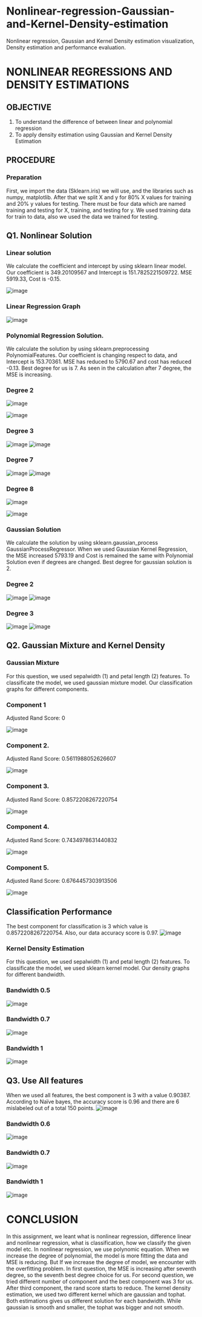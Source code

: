 # Nonlinear-regression-Gaussian-and-Kernel-Density-estimation
Nonlinear regression, Gaussian and Kernel Density estimation visualization, Density estimation and performance evaluation.


# NONLINEAR REGRESSIONS AND DENSITY ESTIMATIONS
## OBJECTIVE
1.	To understand the difference of between linear and polynomial regression
2.	To apply density estimation using Gaussian and Kernel Density Estimation
## PROCEDURE
### Preparation
First, we import the data (Sklearn.iris) we will use, and the libraries such as numpy, matplotlib. After that we split X and y for 80% X values for training and 20% y values for testing. There must be four data which are named training and testing for X, training, and testing for y. 
We used training data for train to data, also we used the data we trained for testing.
## Q1. Nonlinear Solution
### Linear solution 
We calculate the coefficient and intercept by using sklearn linear model. Our coefficient is 349.20109567 and Intercept is 151.7825221509722. MSE 5919.33, Cost is -0.15.

![image](https://github.com/onlinEngineer/Nonlinear-regression-Gaussian-and-Kernel-Density-estimation/assets/70773825/b35ee2af-9c47-45ac-9533-55db246b3ef2)
### Linear Regression Graph

![image](https://github.com/onlinEngineer/Nonlinear-regression-Gaussian-and-Kernel-Density-estimation/assets/70773825/6feb2b4c-efec-4925-bf47-7c6814f6d3b8)

### Polynomial Regression Solution.
We calculate the solution by using sklearn.preprocessing PolynomialFeatures. Our coefficient is changing respect to data, and Intercept is 153.70361. MSE has reduced to 5790.67 and cost has reduced -0.13. Best degree for us is 7. As seen in the calculation after 7 degree, the MSE is increasing.

### Degree 2

 ![image](https://github.com/onlinEngineer/Nonlinear-regression-Gaussian-and-Kernel-Density-estimation/assets/70773825/088c1500-3b42-4141-af7c-c7839c27f56a)

 ![image](https://github.com/onlinEngineer/Nonlinear-regression-Gaussian-and-Kernel-Density-estimation/assets/70773825/a0214f72-599a-4f54-9c4d-d983803ded8b)

### Degree 3
 
 ![image](https://github.com/onlinEngineer/Nonlinear-regression-Gaussian-and-Kernel-Density-estimation/assets/70773825/230f6570-3eba-49ff-b9df-a95f09d2499c)
![image](https://github.com/onlinEngineer/Nonlinear-regression-Gaussian-and-Kernel-Density-estimation/assets/70773825/19caa2cb-4e43-4dae-a873-853156fef82d)

### Degree 7

  ![image](https://github.com/onlinEngineer/Nonlinear-regression-Gaussian-and-Kernel-Density-estimation/assets/70773825/e67e4866-6b51-48fd-8641-7cbf50effdc9)
![image](https://github.com/onlinEngineer/Nonlinear-regression-Gaussian-and-Kernel-Density-estimation/assets/70773825/3cf085b5-ee97-4aef-ae23-a3a5cb959923)

### Degree 8
 
 ![image](https://github.com/onlinEngineer/Nonlinear-regression-Gaussian-and-Kernel-Density-estimation/assets/70773825/885861b8-20eb-4798-a300-c1be28231fb8)

![image](https://github.com/onlinEngineer/Nonlinear-regression-Gaussian-and-Kernel-Density-estimation/assets/70773825/74d690b3-cf9f-4a2a-a9c7-2e37e258ca51)

### Gaussian Solution
We calculate the solution by using sklearn.gaussian_process GaussianProcessRegressor.
When we used Gaussian Kernel Regression, the MSE increased 5793.19 and Cost is remained the same with Polynomial Solution even if degrees are changed. Best degree for gaussian solution is 2.

### Degree 2
 ![image](https://github.com/onlinEngineer/Nonlinear-regression-Gaussian-and-Kernel-Density-estimation/assets/70773825/86415b26-7bbd-44cd-bdf0-d115927c25af)
![image](https://github.com/onlinEngineer/Nonlinear-regression-Gaussian-and-Kernel-Density-estimation/assets/70773825/a63784a9-0c44-4089-8009-167d11f95f51)

 

### Degree 3
 ![image](https://github.com/onlinEngineer/Nonlinear-regression-Gaussian-and-Kernel-Density-estimation/assets/70773825/c5e855fb-731c-4b33-ba71-738130bbee83)
![image](https://github.com/onlinEngineer/Nonlinear-regression-Gaussian-and-Kernel-Density-estimation/assets/70773825/468b9541-e67a-4107-9f09-33b97c420ba9)

 
## Q2. Gaussian Mixture and Kernel Density
### Gaussian Mixture
For this question, we used sepalwidth (1) and petal length (2) features. To classificate the model, we used gaussian mixture model.
Our classification graphs for different components.
### Component 1
Adjusted Rand Score: 0

![image](https://github.com/onlinEngineer/Nonlinear-regression-Gaussian-and-Kernel-Density-estimation/assets/70773825/f26fb4a2-1649-4b4d-a718-e4f5841af9bc)
### Component 2.
Adjusted Rand Score: 0.5611988052626607

![image](https://github.com/onlinEngineer/Nonlinear-regression-Gaussian-and-Kernel-Density-estimation/assets/70773825/6c433a37-e614-43cc-91d7-90cef2107c61)
### Component 3.

Adjusted Rand Score: 0.8572208267220754

![image](https://github.com/onlinEngineer/Nonlinear-regression-Gaussian-and-Kernel-Density-estimation/assets/70773825/d47bc49c-92d5-41d6-8d54-3042ff411e05)
### Component 4.

Adjusted Rand Score: 0.7434978631440832

![image](https://github.com/onlinEngineer/Nonlinear-regression-Gaussian-and-Kernel-Density-estimation/assets/70773825/d68e7d01-4d3b-46b2-9942-f9dfb462a586)
### Component 5.

Adjusted Rand Score: 0.6764457303913506

![image](https://github.com/onlinEngineer/Nonlinear-regression-Gaussian-and-Kernel-Density-estimation/assets/70773825/1259f25f-dd48-4de5-865e-23e3d77e9d52)
## Classification Performance
The best component for classification is 3 which value is 0.8572208267220754. Also, our data accuracy score is 0.97.
![image](https://github.com/onlinEngineer/Nonlinear-regression-Gaussian-and-Kernel-Density-estimation/assets/70773825/eb8197f5-dc7e-4072-b57e-cd5a0d7a0835)
### Kernel Density Estimation
For this question, we used sepalwidth (1) and petal length (2) features. To classificate the model, we used sklearn kernel model.
Our density graphs for different bandwidth.


### Bandwidth 0.5

![image](https://github.com/onlinEngineer/Nonlinear-regression-Gaussian-and-Kernel-Density-estimation/assets/70773825/f20c3245-0592-4134-8539-e092b1c4d9d4)
### Bandwidth 0.7
![image](https://github.com/onlinEngineer/Nonlinear-regression-Gaussian-and-Kernel-Density-estimation/assets/70773825/f9331414-2ca4-4aac-a37e-03d8bf41ae01)

### Bandwidth 1
![image](https://github.com/onlinEngineer/Nonlinear-regression-Gaussian-and-Kernel-Density-estimation/assets/70773825/d88e9744-fe22-42e2-83ac-9532825c0a14)

## Q3. Use All features
When we used all features, the best component is 3 with a value 0.90387. According to Naïve bayes, the accuracy score is 0.96 and there are 6 mislabeled out of a total 150 points.
![image](https://github.com/onlinEngineer/Nonlinear-regression-Gaussian-and-Kernel-Density-estimation/assets/70773825/4a654595-d3bf-4c98-82e7-a6f9bfb8c350)
### Bandwidth 0.6

![image](https://github.com/onlinEngineer/Nonlinear-regression-Gaussian-and-Kernel-Density-estimation/assets/70773825/5945f930-ce7b-4a33-95e9-3fb553c2dc1d)


### Bandwidth 0.7
![image](https://github.com/onlinEngineer/Nonlinear-regression-Gaussian-and-Kernel-Density-estimation/assets/70773825/ab8cae1e-0f1c-4c50-99f6-bea1eafb5394)

### Bandwidth 1
![image](https://github.com/onlinEngineer/Nonlinear-regression-Gaussian-and-Kernel-Density-estimation/assets/70773825/026c8654-b114-4edb-b6b5-df445003d1b4)

# CONCLUSION
In this assignment, we leant what is nonlinear regression, difference linear and nonlinear regression, what is classification, how we classify the given model etc.
In nonlinear regression, we use polynomic equation. When we increase the degree of polynomial, the model is more fitting the data and MSE is reducing. But If we increase the degree of model, we encounter with the overfitting problem. In first question, the MSE is increasing after seventh degree, so the seventh best degree choice for us.
For second question, we tried different number of component and the best component was 3 for us. After third component, the rand score starts to reduce.
The kernel density estimation, we used two different kernel which are gaussian and tophat. Both estimations gives us different solution for each bandwidth. While gaussian is smooth and smaller, the tophat was bigger and not smooth. 
